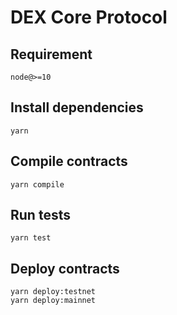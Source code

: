 # DEX Core Protocol

## Requirement
`node@>=10`

## Install dependencies
`yarn`

## Compile contracts
`yarn compile`

## Run tests
`yarn test`

## Deploy contracts
```
yarn deploy:testnet
yarn deploy:mainnet
```